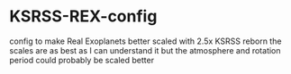 # KSRSS-REX-config
config to make Real Exoplanets better scaled with 2.5x KSRSS reborn the scales are as best as I can understand it but the atmosphere and rotation period could probably be scaled better
